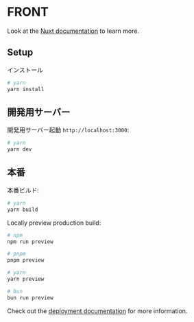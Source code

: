 # FRONT

Look at the [Nuxt documentation](https://nuxt.com/docs/getting-started/introduction) to learn more.

## Setup

インストール

```bash
# yarn
yarn install
```

## 開発用サーバー

開発用サーバー起動 `http://localhost:3000`:

```bash
# yarn
yarn dev
```

## 本番

本番ビルド:

```bash
# yarn
yarn build
```

Locally preview production build:

```bash
# npm
npm run preview

# pnpm
pnpm preview

# yarn
yarn preview

# bun
bun run preview
```

Check out the [deployment documentation](https://nuxt.com/docs/getting-started/deployment) for more information.
